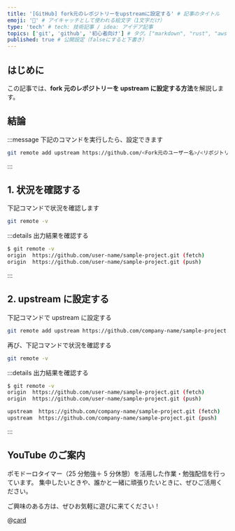 ```yaml
---
title: '[GitHub] fork元のレポジトリーをupstreamに設定する' # 記事のタイトル
emoji: '🐙‍' # アイキャッチとして使われる絵文字（1文字だけ）
type: 'tech' # tech: 技術記事 / idea: アイデア記事
topics: ['git', 'github', '初心者向け'] # タグ。["markdown", "rust", "aws"]のように指定する
published: true # 公開設定（falseにすると下書き）
---
```


## はじめに

この記事では、**fork 元のレポジトリーを upstream に設定する方法**を解説します。

## 結論

:::message
下記のコマンドを実行したら、設定できます

```bash
git remote add upstream https://github.com/<Fork元のユーザー名>/<リポジトリ名>.git
```

:::

## 1. 状況を確認する

下記コマンドで状況を確認します

```bash
git remote -v
```

:::details 出力結果を確認する

```bash
$ git remote -v
origin  https://github.com/user-name/sample-project.git (fetch)
origin  https://github.com/user-name/sample-project.git (push)
```

:::

## 2. upstream に設定する

下記コマンドで upstream に設定する

```bash
git remote add upstream https://github.com/company-name/sample-project.git
```

再び、下記コマンドで状況を確認する

```bash
git remote -v
```

:::details 出力結果を確認する

```bash
$ git remote -v
origin  https://github.com/user-name/sample-project.git (fetch)
origin  https://github.com/user-name/sample-project.git (push)

upstream  https://github.com/company-name/sample-project.git (fetch)
upstream  https://github.com/company-name/sample-project.git (push)
```

:::

## YouTube のご案内

ポモドーロタイマー（25 分勉強＋ 5 分休憩）を活用した作業・勉強配信を行っています。
集中したいときや、誰かと一緒に頑張りたいときに、ぜひご活用ください。

ご興味のある方は、ぜひお気軽に遊びに来てください！

@[card](https://www.youtube.com/@aew2sbee)
